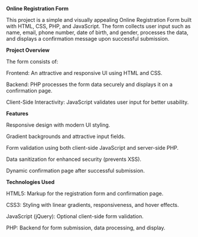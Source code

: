 **Online Registration Form**

This project is a simple and visually appealing Online Registration Form built with HTML, CSS, PHP, and JavaScript. The form collects user input such as name, email, phone number, date of birth, and gender, processes the data, and displays a confirmation message upon successful submission.

**Project Overview**

The form consists of:

Frontend: An attractive and responsive UI using HTML and CSS.

Backend: PHP processes the form data securely and displays it on a confirmation page.

Client-Side Interactivity: JavaScript validates user input for better usability.

**Features**

Responsive design with modern UI styling.

Gradient backgrounds and attractive input fields.

Form validation using both client-side JavaScript and server-side PHP.

Data sanitization for enhanced security (prevents XSS).

Dynamic confirmation page after successful submission.

**Technologies Used**

HTML5: Markup for the registration form and confirmation page.

CSS3: Styling with linear gradients, responsiveness, and hover effects.

JavaScript (jQuery): Optional client-side form validation.

PHP: Backend for form submission, data processing, and display.

